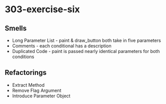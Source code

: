 # 303-exercise-six

## Smells
* Long Parameter List - paint & draw_button both take in five parameters
* Comments - each conditional has a description
* Duplicated Code - paint is passed nearly identical parameters for both conditions

## Refactorings
* Extract Method
* Remove Flag Argument
* Introduce Parameter Object 

